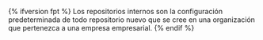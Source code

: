 {% ifversion fpt %}
Los repositorios internos son la configuración predeterminada de todo repositorio nuevo que se cree en una organización que pertenezca a una empresa empresarial.
{% endif %}
